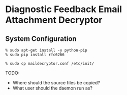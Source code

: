 # Diagnostic Feedback Email Attachment Decryptor

## System Configuration

```shell
% sudo apt-get install -y python-pip
% sudo pip install rfc6266

% sudo cp maildecryptor.conf /etc/init/
```

TODO:  
- Where should the source files be copied?
- What user should the daemon run as?
